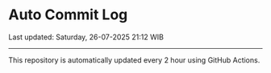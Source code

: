 # Auto Commit Log

Last updated: Saturday, 26-07-2025 21:12 WIB

---

This repository is automatically updated every 2 hour using GitHub Actions.
